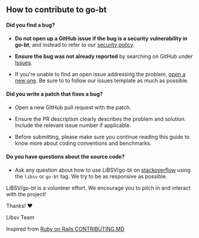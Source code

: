 ## How to contribute to go-bt

#### **Did you find a bug?**

* **Do not open up a GitHub issue if the bug is a security vulnerability
  in go-bt**, and instead to refer to our [security policy](https://github.com/libsv/libsv/blob/master/SECURITY.md).

* **Ensure the bug was not already reported** by searching on GitHub under [Issues](https://github.com/bsv-blockchain/go-bt/issues).

* If you're unable to find an open issue addressing the problem, [open a new one](https://github.com/bsv-blockchain/go-bt/issues/new/choose). Be sure to to follow our issues template as much as possible.

#### **Did you write a patch that fixes a bug?**

* Open a new GitHub pull request with the patch.

* Ensure the PR description clearly describes the problem and solution. Include the relevant issue number if applicable.

* Before submitting, please make sure you continue reading this guide to know more about coding conventions and benchmarks.

#### **Do you have questions about the source code?**

* Ask any question about how to use LiBSV/go-bt on [stackoverflow](https://stackoverflow.com) using the `libsv` or `go-bt` tag. We try to be as responsive as possible.

LiBSV/go-bt is a volunteer effort. We encourage you to pitch in and interact with the project!

Thanks! :heart:

Libsv Team

Inspired from [Ruby on Rails CONTRIBUTING.MD](https://github.com/rails/rails/blob/master/CONTRIBUTING.md)
